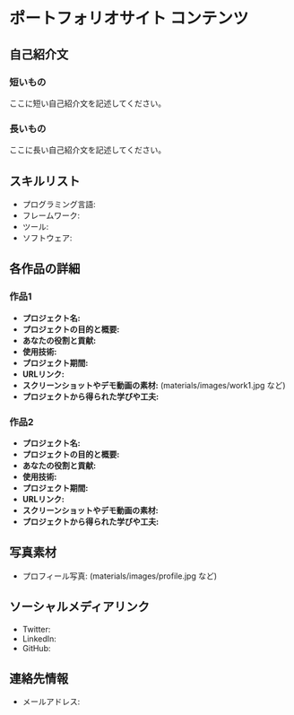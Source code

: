 # ポートフォリオサイト コンテンツ

## 自己紹介文

### 短いもの

ここに短い自己紹介文を記述してください。

### 長いもの

ここに長い自己紹介文を記述してください。

## スキルリスト

- プログラミング言語: 
- フレームワーク: 
- ツール: 
- ソフトウェア: 

## 各作品の詳細

### 作品1

- **プロジェクト名:** 
- **プロジェクトの目的と概要:** 
- **あなたの役割と貢献:** 
- **使用技術:** 
- **プロジェクト期間:** 
- **URLリンク:** 
- **スクリーンショットやデモ動画の素材:** (materials/images/work1.jpg など)
- **プロジェクトから得られた学びや工夫:** 

### 作品2

- **プロジェクト名:** 
- **プロジェクトの目的と概要:** 
- **あなたの役割と貢献:** 
- **使用技術:** 
- **プロジェクト期間:** 
- **URLリンク:** 
- **スクリーンショットやデモ動画の素材:** 
- **プロジェクトから得られた学びや工夫:** 

## 写真素材

- プロフィール写真: (materials/images/profile.jpg など)

## ソーシャルメディアリンク

- Twitter: 
- LinkedIn: 
- GitHub: 

## 連絡先情報

- メールアドレス: 
